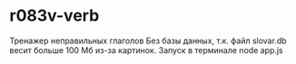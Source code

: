 # r083v-verb
Тренажер неправильных глаголов
Без базы данных, т.к. файл slovar.db весит больше 100 Мб из-за картинок.
Запуск в терминале
node app.js
